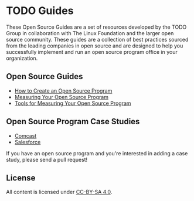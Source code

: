 # TODO Guides

These Open Source Guides are a set of resources developed by the TODO Group in collaboration with The Linux Foundation and the larger open source community. These guides are a collection of best practices sourced from the leading companies in open source and are designed to help you successfully implement and run an open source program office in your organization.

## Open Source Guides

* [How to Create an Open Source Program](creating-an-open-source-program.md)
* [Measuring Your Open Source Program](measuring-your-open-source-program.md)
* [Tools for Measuring Your Open Source Program](tools-for-managing-open-source-programs.md)

## Open Source Program Case Studies

* [Comcast](casestudies/comcast.md)
* [Salesforce](casestudies/salesforce.md)

If you have an open source program and you're interested in adding a case study, please send a pull request!

## License

All content is licensed under [CC-BY-SA 4.0](https://creativecommons.org/licenses/by-sa/4.0/).
